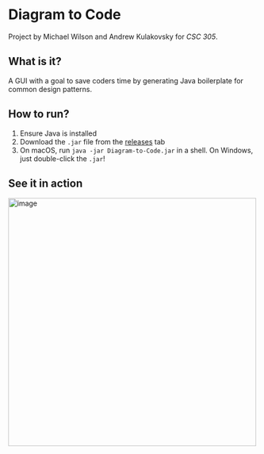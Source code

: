 # Diagram to Code
Project by Michael Wilson and Andrew Kulakovsky for *CSC 305*.

## What is it?
A GUI with a goal to save coders time by generating Java boilerplate for common design patterns.

## How to run?
1. Ensure Java is installed
2. Download the `.jar` file from the [releases](https://github.com/Michael-Wilson2/diagram-to-code/releases) tab
3. On macOS, run `java -jar Diagram-to-Code.jar` in a shell. On Windows, just double-click the `.jar`!

## See it in action
<img width="500" alt="image" src="https://github.com/user-attachments/assets/bceef487-7410-4e11-98c9-9b733f54aa0c" />



